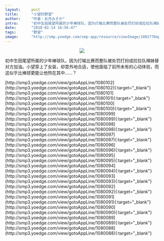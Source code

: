 ```yaml
---
layout:     post
title:      "小望的野望"
author:     "作者：长月みそか"
intro:      "初中生田尾望所属的少年棒球队，因为打输比赛而整队被处罚打扮成拉拉队辣妹替对方加油。小望穿上了女装，却意外地合适，使他面临了前所未有的心动体验，而这似乎比棒球更能让他热在其中……？"
date:       "2018-02-14 16:56:47"
tags:       "野望"
image:      "http://smp.yoedge.com/smp-app/resource/viewImage/1002770appline.png"
---
```

<div style="text-align: center">
<p><img src="http://smp.yoedge.com/smp-app/resource/viewImage/1002770appline.png"/></p>
</div>
<p class="post-meta">
<span>初中生田尾望所属的少年棒球队，因为打输比赛而整队被处罚打扮成拉拉队辣妹替对方加油。小望穿上了女装，却意外地合适，使他面临了前所未有的心动体验，而这似乎比棒球更能让他热在其中……？</span>
</p>
[http://smp3.yoedge.com/view/gotoAppLine/1080102](http://smp3.yoedge.com/view/gotoAppLine/1080102){:target="_blank"}
[http://smp3.yoedge.com/view/gotoAppLine/1080101](http://smp3.yoedge.com/view/gotoAppLine/1080101){:target="_blank"}
[http://smp3.yoedge.com/view/gotoAppLine/1080100](http://smp3.yoedge.com/view/gotoAppLine/1080100){:target="_blank"}
[http://smp3.yoedge.com/view/gotoAppLine/1080099](http://smp3.yoedge.com/view/gotoAppLine/1080099){:target="_blank"}
[http://smp3.yoedge.com/view/gotoAppLine/1080098](http://smp3.yoedge.com/view/gotoAppLine/1080098){:target="_blank"}
[http://smp3.yoedge.com/view/gotoAppLine/1080097](http://smp3.yoedge.com/view/gotoAppLine/1080097){:target="_blank"}
[http://smp3.yoedge.com/view/gotoAppLine/1080096](http://smp3.yoedge.com/view/gotoAppLine/1080096){:target="_blank"}
[http://smp3.yoedge.com/view/gotoAppLine/1080095](http://smp3.yoedge.com/view/gotoAppLine/1080095){:target="_blank"}
[http://smp3.yoedge.com/view/gotoAppLine/1080094](http://smp3.yoedge.com/view/gotoAppLine/1080094){:target="_blank"}
[http://smp3.yoedge.com/view/gotoAppLine/1080093](http://smp3.yoedge.com/view/gotoAppLine/1080093){:target="_blank"}
[http://smp3.yoedge.com/view/gotoAppLine/1080092](http://smp3.yoedge.com/view/gotoAppLine/1080092){:target="_blank"}
[http://smp3.yoedge.com/view/gotoAppLine/1080091](http://smp3.yoedge.com/view/gotoAppLine/1080091){:target="_blank"}
[http://smp3.yoedge.com/view/gotoAppLine/1080090](http://smp3.yoedge.com/view/gotoAppLine/1080090){:target="_blank"}
[http://smp3.yoedge.com/view/gotoAppLine/1080089](http://smp3.yoedge.com/view/gotoAppLine/1080089){:target="_blank"}
[http://smp3.yoedge.com/view/gotoAppLine/1080088](http://smp3.yoedge.com/view/gotoAppLine/1080088){:target="_blank"}


